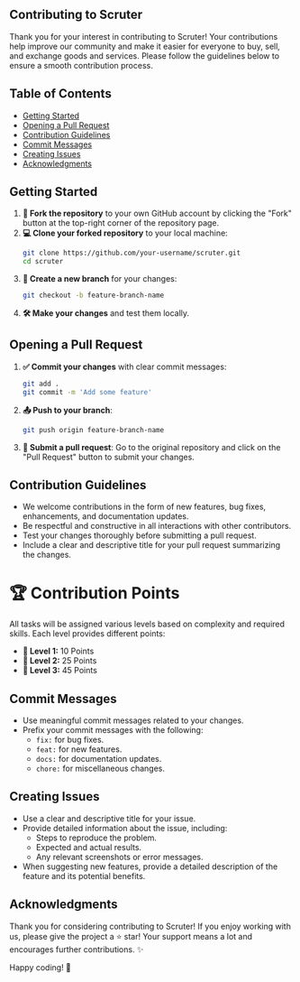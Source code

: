 ## Contributing to Scruter

Thank you for your interest in contributing to Scruter! Your contributions help improve our community and make it easier for everyone to buy, sell, and exchange goods and services. Please follow the guidelines below to ensure a smooth contribution process.

## Table of Contents

- [Getting Started](#getting-started)
- [Opening a Pull Request](#opening-a-pull-request)
- [Contribution Guidelines](#contribution-guidelines)
- [Commit Messages](#commit-messages)
- [Creating Issues](#creating-issues)
- [Acknowledgments](#acknowledgments)

## Getting Started

1. **🍴 Fork the repository** to your own GitHub account by clicking the "Fork" button at the top-right corner of the repository page.
2. **💻 Clone your forked repository** to your local machine:
   ```bash
   git clone https://github.com/your-username/scruter.git
   cd scruter
   ```
3. **🌿 Create a new branch** for your changes:
   ```bash
   git checkout -b feature-branch-name
   ```
4. **🛠️ Make your changes** and test them locally.

## Opening a Pull Request

1. **✅ Commit your changes** with clear commit messages:
   ```bash
   git add .
   git commit -m 'Add some feature'
   ```
2. **📤 Push to your branch**:
   ```bash
   git push origin feature-branch-name
   ```
3. **🔄 Submit a pull request**: Go to the original repository and click on the "Pull Request" button to submit your changes.

## Contribution Guidelines

- We welcome contributions in the form of new features, bug fixes, enhancements, and documentation updates.
- Be respectful and constructive in all interactions with other contributors.
- Test your changes thoroughly before submitting a pull request.
- Include a clear and descriptive title for your pull request summarizing the changes.

# 🏆 Contribution Points

All tasks will be assigned various levels based on complexity and required skills. Each level provides different points:

- **🥇 Level 1:** 10 Points
- **🥈 Level 2:** 25 Points
- **🥉 Level 3:** 45 Points

## Commit Messages

- Use meaningful commit messages related to your changes.
- Prefix your commit messages with the following:
  - `fix:` for bug fixes.
  - `feat:` for new features.
  - `docs:` for documentation updates.
  - `chore:` for miscellaneous changes.

## Creating Issues

- Use a clear and descriptive title for your issue.
- Provide detailed information about the issue, including:
  - Steps to reproduce the problem.
  - Expected and actual results.
  - Any relevant screenshots or error messages.
- When suggesting new features, provide a detailed description of the feature and its potential benefits.

## Acknowledgments

Thank you for considering contributing to Scruter!
If you enjoy working with us, please give the project a ⭐ star! Your support means a lot and encourages further contributions. ✨

Happy coding! 🚀
